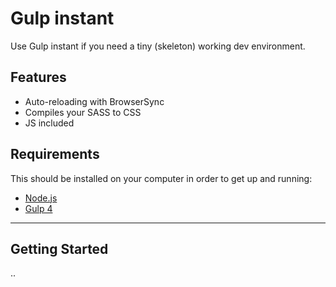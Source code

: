 # Gulp instant

Use Gulp instant if you need a tiny (skeleton) working dev environment.

## Features
- Auto-reloading with BrowserSync
- Compiles your SASS to CSS
- JS included

## Requirements
This should be installed on your computer in order to get up and running:

- [Node.js](https://nodejs.org/en/)
- [Gulp 4](https://gulpjs.com/)

---

## Getting Started
..
